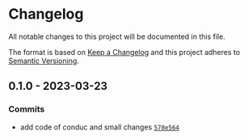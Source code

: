 # Changelog

All notable changes to this project will be documented in this file.

The format is based on [Keep a Changelog](https://keepachangelog.com/en/1.0.0/)
and this project adheres to [Semantic Versioning](https://semver.org/spec/v2.0.0.html).

## 0.1.0 - 2023-03-23

### Commits

- add code of conduc and small changes [`578e564`](https://github.com/lotusnoir/ansible-apps_windows_exporter/commit/578e564c5e46645c2501e01b25a38b69ae90c2d6)
